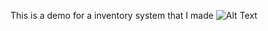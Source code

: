 This is a demo for a inventory system that I made
![Alt Text](https://s3.gifyu.com/images/ezgif-3-435e29e9b441.gif)
